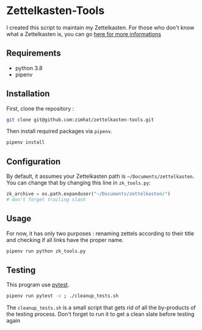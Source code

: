 # Zettelkasten-Tools

I created this script to maintain my Zettelkasten. For those who don't know what a Zettelkasten is, you can go [here for more informations](https://zettelkasten.de/posts/overview/)

## Requirements

* python 3.8
* pipenv

## Installation

First, clone the repository : 

```sh
git clone git@github.com:zimhat/zettelkasten-tools.git
```

Then install required packages via ``pipenv``.

```sh
pipenv install
```

## Configuration

By default, it assumes your Zettelkasten path is ``~/Documents/zettelkasten``.  You can change that by changing this line in ``zk_tools.py``:

```py
zk_archive = os.path.expanduser("~/Documents/zettelkasten/")
# don't forget trailing slash
```

## Usage

For now, it has only two purposes : renaming zettels according to their title and checking if all links have the proper name.

```sh
pipenv run python zk_tools.py
```

## Testing

This program use [pytest](https://docs.pytest.org/en/stable/).

```sh
pipenv run pytest -v ; ./cleanup_tests.sh
```

The ``cleanup_tests.sh`` is a small script that gets rid of all the by-products of the testing process. Don't forget to run it to get a clean slate before testing again
